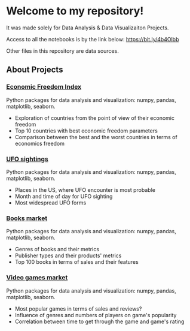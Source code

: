 # Welcome to my repository!

It was made solely for Data Analysis & Data Visualizaiton Projects.

Access to all the notebooks is by the link below:
https://bit.ly/4b4Olbb

Other files in this repository are data sources. 

## About Projects

### [Economic Freedom Index](https://colab.research.google.com/drive/1mU5RzeWlBcPaMnB5gjQkBo4Vzc3RtYK5?usp=drive_link)
Python packages for data analysis and visualization: numpy, pandas, matplotlib, seaborn.
+ Exploration of countries from the point of view of their economic freedom
+ Top 10 countries with best economic freedom parameters
+ Comparison between the best and the worst countries in terms of economics freedom

### [UFO sightings](https://colab.research.google.com/drive/1rAUmIEGpu8zx7b_aZSWQyD8IXBlcOpdT?usp=drive_link)
Python packages for data analysis and visualization: numpy, pandas, matplotlib, seaborn.
+ Places in the US, where UFO encounter is most probable
+ Month and time of day for UFO sighting
+ Most widespread UFO forms

### [Books market](https://colab.research.google.com/drive/1PdoyaTWHnfp1lBVnhSdNa__kcmxnQmht?usp=drive_link)
Python packages for data analysis and visualization: numpy, pandas, matplotlib, seaborn.
+ Genres of books and their metrics
+ Publisher types and their products' metrics
+ Top 100 books in terms of sales and their features

### [Video games market](https://colab.research.google.com/drive/1GB0_JMylLEVD7bWt752Wp2UtUFuDxuGR?usp=drive_link)
Python packages for data analysis and visualization: numpy, pandas, matplotlib, seaborn.
+ Most popular games in terms of sales and reviews?
+ Influence of genres and numbers of players on game's popularity
+ Correlation between time to get through the game and game's rating

